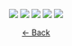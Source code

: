 </a>
<p align="center">
        <img src="https://img.shields.io/github/v/release/CrazyCloudCraft/minecraft-bashs?color=%2350AFFF&label=latest%20release&logo=FutureLearn&logoColor=50AFFF&style=flat-square" />
    </a>
        <img src="https://img.shields.io/github/downloads/CrazyCloudCraft/minecraft-bashs/total?color=green&label=All-Downloads&logo=GitHub&logoColor=74FF00&style=flat-square" />
    </a>
        <img src="https://img.shields.io/github/downloads/CrazyCloudCraft/minecraft-bashs/v2.5.1.1/total?color=green&label=v2.5.1.1%20Downloads&logo=github&style=flat-square" />
    </a>
    </a>
        <img src="https://img.shields.io/github/downloads/CrazyCloudCraft/minecraft-bashs/v2.5.1/total?color=green&label=v2.5.1%20Downloads&logo=github&style=flat-square" />
    </a>
    </a>
        <img src="https://img.shields.io/github/downloads/CrazyCloudCraft/minecraft-bashs/v2.5.2.2/total?color=green&label=Downloads%20v2.5.2.2&logo=github&logoColor=green&style=flat-square" />
    </a>
  
<p align="center">
  <a href="https://github.com/CrazyCloudCraft/minecraft-bashs#support"> <- Back </a>
</p>

